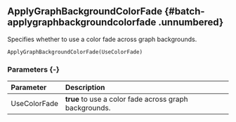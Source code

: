 ## ApplyGraphBackgroundColorFade {#batch-applygraphbackgroundcolorfade .unnumbered}

Specifies whether to use a color fade across graph backgrounds.

```{sql}
ApplyGraphBackgroundColorFade(UseColorFade)
```

### Parameters {-}

**Parameter** | **Description**
| :-- | :-- |
UseColorFade | **true** to use a color fade across graph backgrounds.
